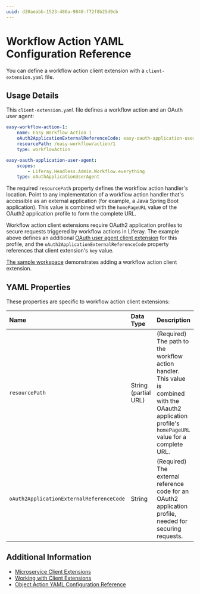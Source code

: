 ```yaml
---
uuid: d20aeabb-1523-486a-9848-f72f8b25d9cb
---
```

# Workflow Action YAML Configuration Reference

You can define a workflow action client extension with a `client-extension.yaml` file.

## Usage Details

This `client-extension.yaml` file defines a workflow action and an OAuth user agent:

```yaml
easy-workflow-action-1:
    name: Easy Workflow Action 1
    oAuth2ApplicationExternalReferenceCode: easy-oauth-application-user-agent
    resourcePath: /easy-workflow/action/1
    type: workflowAction

easy-oauth-application-user-agent:
    scopes:
        - Liferay.Headless.Admin.Workflow.everything
    type: oAuthApplicationUserAgent
```

The required `resourcePath` property defines the workflow action handler's location. Point to any implementation of a workflow action handler that's accessible as an external application (for example, a Java Spring Boot application). This value is combined with the `homePageURL` value of the OAuth2 application profile to form the complete URL.

Workflow action client extensions require OAuth2 application profiles to secure requests triggered by workflow actions in Liferay. The example above defines an additional [OAuth user agent client extension](../configuration-client-extensions/oauth-user-agent-yaml-configuration-reference.md) for this profile, and the `oAuth2ApplicationExternalReferenceCode` property references that client extension's `key` value.

[The sample workspace](https://github.com/liferay/liferay-portal/tree/master/workspaces/liferay-sample-workspace/client-extensions/liferay-sample-etc) demonstrates adding a workflow action client extension.

## YAML Properties

These properties are specific to workflow action client extensions:

| Name                                   | Data Type            | Description |
| :------------------------------------- | :------------------- | :--- |
| `resourcePath`                           | String (partial URL) | (Required) The path to the workflow action handler. This value is combined with the OAauth2 application profile's `homePageURL` value for a complete URL. |
| `oAuth2ApplicationExternalReferenceCode` | String               | (Required) The external reference code for an OAuth2 application profile, needed for securing requests. |

## Additional Information

* [Microservice Client Extensions](../microservice-client-extensions.md)
* [Working with Client Extensions](../working-with-client-extensions.md)
* [Object Action YAML Configuration Reference](./object-action-yaml-configuration-reference.md)
